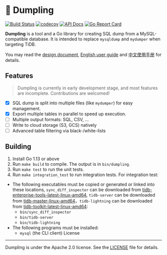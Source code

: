 🥟 Dumpling
============

[![Build Status](https://travis-ci.org/pingcap/dumpling.svg?branch=master)](https://travis-ci.org/pingcap/dumpling)
[![codecov](https://codecov.io/gh/pingcap/dumpling/branch/master/graph/badge.svg)](https://codecov.io/gh/pingcap/dumpling)
[![API Docs](https://img.shields.io/badge/go.dev-reference-007d9c?logo=go&logoColor=white)](https://pkg.go.dev/github.com/pingcap/dumpling)
[![Go Report Card](https://goreportcard.com/badge/github.com/pingcap/dumpling)](https://goreportcard.com/report/github.com/pingcap/dumpling)

**Dumpling** is a tool and a Go library for creating SQL dump from a MySQL-compatible database.
It is intended to replace `mysqldump` and `mydumper` when targeting TiDB.

You may read the [design document](https://github.com/pingcap/community/blob/master/rfc/2019-12-06-dumpling.md), [English user guide](docs/en/user-guide.md) and [中文使用手册](docs/cn/user-guide.md) for details.

Features
--------

> Dumpling is currently in early development stage, and most features are incomplete. Contributions are welcomed!

- [x] SQL dump is split into multiple files (like `mydumper`) for easy management.
- [x] Export multiple tables in parallel to speed up execution.
- [ ] Multiple output formats: SQL, CSV, ...
- [ ] Write to cloud storage (S3, GCS) natively
- [ ] Advanced table filtering via black-/white-lists

Building
--------

1. Install Go 1.13 or above
2. Run `make build` to compile. The output is in `bin/dumpling`.
3. Run `make test` to run the unit tests.
4. Run `make integration_test` to run integration tests. For integration test:
  - The following executables must be copied or generated or linked into these locations, `sync_diff_inspector` can be downloaded from [tidb-enterprise-tools-latest-linux-amd64](http://download.pingcap.org/tidb-enterprise-tools-latest-linux-amd64.tar.gz), `tidb-server` can be downloaded from [tidb-master-linux-amd64](https://download.pingcap.org/tidb-master-linux-amd64.tar.gz)，`tidb-lightning` can be downloaded from [tidb-toolkit-latest-linux-amd64](https://download.pingcap.org/tidb-toolkit-latest-linux-amd64.tar.gz):
    * `bin/sync_diff_inspector`
    * `bin/tidb-server`
    * `bin/tidb-lightning`
  - The following programs must be installed:
    * `mysql` (the CLI client)
License
-------

Dumpling is under the Apache 2.0 license. See the [LICENSE](./LICENSE) file for details.
